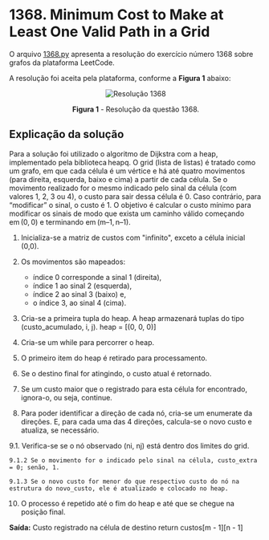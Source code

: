 # 1368. Minimum Cost to Make at Least One Valid Path in a Grid

O arquivo [1368.py](./1368.py) apresenta a resolução do exercício número 1368 sobre grafos da plataforma LeetCode.

A resolução foi aceita pela plataforma, conforme a **Figura 1** abaixo:

<center>

![Resolução 1368](../assets/resolucao1368.png)

**Figura 1** - Resolução da questão 1368.

</center>


## Explicação da solução
Para a solução foi utilizado o algoritmo de Dijkstra com a heap, implementado pela biblioteca heapq. 
O grid (lista de listas) é tratado como um grafo, em que cada célula é um vértice e há até quatro movimentos (para direita, esquerda, baixo e cima) a partir de cada célula.
Se o movimento realizado for o mesmo indicado pelo sinal da célula (com valores 1, 2, 3 ou 4), o custo para sair dessa célula é 0. Caso contrário, para “modificar” o sinal, o custo é 1.
O objetivo é calcular o custo mínimo para modificar os sinais de modo que exista um caminho válido começando em (0, 0) e terminando em (m–1, n–1).


1. Inicializa-se a matriz de custos com "infinito", exceto a célula inicial (0,0).

2. Os movimentos são mapeados:
   - índice 0 corresponde a sinal 1 (direita),
   - índice 1 ao sinal 2 (esquerda),
   - índice 2 ao sinal 3 (baixo) e,
   -  o índice 3, ao sinal 4 (cima).

4. Cria-se a primeira tupla do heap. A heap armazenará tuplas do tipo (custo_acumulado, i, j).
    heap = [(0, 0, 0)]

5. Cria-se um while para percorrer o heap.

6. O primeiro item do heap é retirado para processamento.

7. Se o destino final for atingindo, o custo atual é retornado.

8. Se um custo maior que o registrado para esta célula for encontrado, ignora-o, ou seja, continue.

9. Para poder identificar a direção de cada nó, cria-se um enumerate da direções. E, para cada uma das 4 direções, calcula-se o novo custo e atualiza, se necessário.

  9.1. Verifica-se se o nó observado (ni, nj) está dentro dos limites do grid.

    9.1.2 Se o movimento for o indicado pelo sinal na célula, custo_extra = 0; senão, 1.

    9.1.3 Se o novo custo for menor do que respectivo custo do nó na estrutura do novo_custo, ele é atualizado e colocado no heap.

10. O processo é repetido até o fim do heap e até que se chegue na posição final.    

**Saída:** Custo registrado na célula de destino return custos[m - 1][n - 1]
